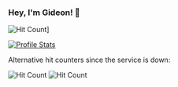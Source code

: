 ### Hey, I'm Gideon! 👋

<!-- It appears hits are not being tracked right now. -->
![Hit Count](http://hits.dwyl.com/gideontong/gideontong.svg)]

[![Profile Stats](https://github-readme-stats.vercel.app/api?username=gideontong&show_icons=true&hide_border=true)](https://www.github.com/gideontong)

Alternative hit counters since the service is down:

![Hit Count](https://hits.seeyoufarm.com/api/count/incr/badge.svg?url=https%3A%2F%2Fgithub.com%2Fgideontong%2Fgideontong) ![Hit Count](https://visitor-badge.laobi.icu/badge?page_id=gideontong.profile)
